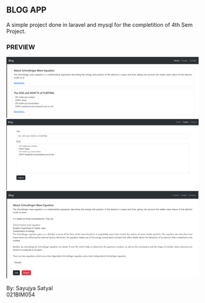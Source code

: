 ## BLOG APP

A simple project done in laravel and mysql for the completition of 4th Sem Project.

### PREVIEW

<img src="./preview/01_main.png" />
<img src="./preview/02_create.png" />
<img src="./preview/03_view.png" />

By:
Sayujya Satyal \
021BIM054
